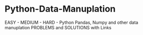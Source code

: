 # Python-Data-Manuplation
EASY - MEDIUM - HARD - Python Pandas, Numpy and other data manuplation PROBLEMS and SOLUTIONS with Links
